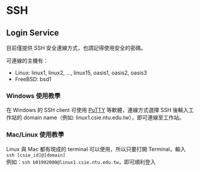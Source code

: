 # SSH

## Login Service

目前僅提供 SSH 安全連線方式，也請記得使用安全的密碼。

可連線的主機有：

-   Linux: linux1, linux2, …, linux15, oasis1, oasis2, oasis3
-   FreeBSD: bsd1

### Windows 使用教學

在 Windows 的 SSH client 可使用 [PuTTY](http://www.chiark.greenend.org.uk/~sgtatham/putty/) 等軟體，連線方式選擇 SSH 後輸入工作站的 domain name（例如: linux1.csie.ntu.edu.tw），即可連線至工作站。

### Mac/Linux 使用教學

Linux 與 Mac 都有現成的 terminal 可以使用，所以只要打開 Terminal，輸入  
`ssh [csie_id]@[domain]`  
例如：`ssh b01902000@linux1.csie.ntu.edu.tw`，即可順利登入